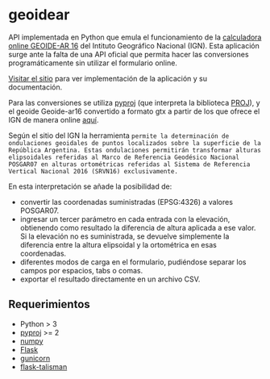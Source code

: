 # geoidear
API implementada en Python que emula el funcionamiento de la [calculadora online GEOIDE-AR 16](https://www.ign.gob.ar/NuestrasActividades/Geodesia/Geoide-Ar16/calculadora) del Intituto Geográfico Nacional (IGN). Esta aplicación surge ante la falta de una API oficial que permita hacer las conversiones programáticamente sin utilizar el formulario online.

[Visitar el sitio](https://geoidear.herokuapp.com) para ver implementación de la aplicación y su documentación.

Para las conversiones se utiliza [pyproj](https://pypi.org/project/pyproj/) (que interpreta la biblioteca [PROJ](https://proj.org/)), y el geoide Geoide-ar16 convertido a formato gtx a partir de los que ofrece el IGN de manera online [aquí](https://www.ign.gob.ar/NuestrasActividades/Geodesia/Geoide-Ar16/DocumentacionTecnica).

Según el sitio del IGN la herramienta `permite la determinación de ondulaciones geoidales de puntos localizados sobre la superficie de la República Argentina. Estas ondulaciones permitirán transformar alturas elipsoidales referidas al Marco de Referencia Geodésico Nacional POSGAR07 en alturas ortométricas referidas al Sistema de Referencia Vertical Nacional 2016 (SRVN16) exclusivamente.`

En esta interpretación se añade la posibilidad de: 
- convertir las coordenadas suministradas (EPSG:4326) a valores POSGAR07.
- ingresar un tercer parámetro en cada entrada con la elevación, obtienendo como resultado la diferencia de altura aplicada a ese valor. Si la elevación no es suministrada, se devuelve simplemente la diferencia entre la altura elipsoidal y la ortométrica en esas coordenadas.
- diferentes modos de carga en el formulario, pudiéndose separar los campos por espacios, tabs o comas.
- exportar el resultado directamente en un archivo CSV.

## Requerimientos
- Python > 3
- [pyproj](https://pypi.org/project/pyproj/) >= 2
- [numpy](https://pypi.org/project/numpy/)
- [Flask](https://pypi.org/project/Flask/)
- [gunicorn](https://pypi.org/project/gunicorn/)
- [flask-talisman](https://pypi.org/project/flask-talisman-rdil/)